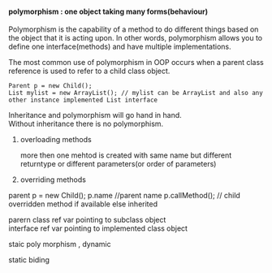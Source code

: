 #### polymorphism : one object taking many forms(behaviour)

Polymorphism is the capability of a method to do different things based on the object that it is acting upon. 
In other words, polymorphism allows you to define one interface(methods) and have multiple implementations.

The most common use of polymorphism in OOP occurs when a parent class reference is used to refer to a child class object.  
  
    Parent p = new Child();
    List mylist = new ArrayList(); // mylist can be ArrayList and also any other instance implemented List interface

Inheritance and polymorphism will go hand in hand.  
Without inheritance there is no polymorphism.


1. overloading methods

      more then one mehtod is created with same name but different returntype or different parameters(or order of parameters)
      
      
      

2. overriding methods

parent p = new Child();
p.name //parent name
p.callMethod(); // child overridden method if available else inherited

parern class ref var pointing to subclass object  
interface ref var pointing to implemented class object  

staic poly morphism , dynamic  

static biding  
